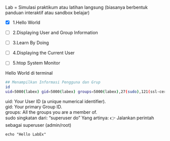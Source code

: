 
Lab = Simulasi praktikum atau latihan langsung (biasanya berbentuk panduan interaktif atau sandbox belajar)
- [x] 1.Hello World 
- [ ] 2.Displaying User and Group Information
- [ ] 3.Learn By Doing
- [ ] 4.Displaying the Current User
- [ ] 5.htop System Monitor


Hello World di terminal
```bash
## Menampilkan Informasi Pengguna dan Grup
id
uid=5000(labex) gid=5000(labex) groups=5000(labex),27(sudo),121(ssl-cert),5002(public)
```
uid: Your User ID (a unique numerical identifier).  
gid: Your primary Group ID.  
groups: All the groups you are a member of.  
sudo singkatan dari:
“superuser do”
Yang artinya: 👉 Jalankan perintah sebagai superuser (admin/root)



```
echo "Hello LabEx"
```
